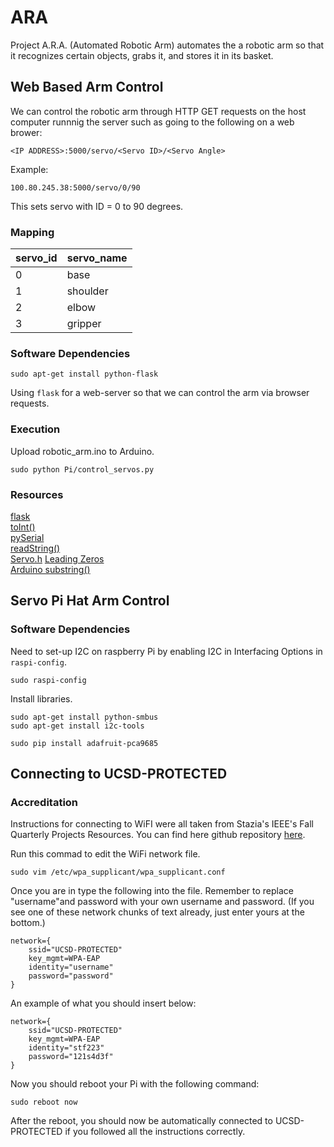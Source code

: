 # ARA
Project A.R.A. (Automated Robotic Arm) automates the a robotic arm so that it recognizes certain objects, grabs it, and stores it in its basket.

## Web Based Arm Control
We can control the robotic arm through HTTP GET requests on the host computer runnnig the server such as going to the following on a web brower:
```
<IP ADDRESS>:5000/servo/<Servo ID>/<Servo Angle>
```
Example:  
```
100.80.245.38:5000/servo/0/90
```
This sets servo with ID = 0 to 90 degrees.

### Mapping
|servo_id | servo_name |
|---------|------------|
|0        |base        |
|1        |shoulder    |
|2        |elbow       |
|3        |gripper     |

### Software Dependencies
```
sudo apt-get install python-flask
```
Using ```flask``` for a web-server so that we can control the arm via browser requests.

### Execution
Upload robotic_arm.ino to Arduino.

```
sudo python Pi/control_servos.py
```

### Resources
[flask](http://flask.pocoo.org/docs/0.12/quickstart/)  
[toInt()](https://www.arduino.cc/en/Tutorial/StringToIntExample)  
[pySerial](http://pyserial.readthedocs.io/en/latest/pyserial_api.html)  
[readString()](http://www.instructables.com/id/Arduino-Function-Serialread-And-SerialreadString/)  
[Servo.h](https://www.arduino.cc/en/Tutorial/Sweep)
[Leading Zeros](https://stackoverflow.com/questions/733454/best-way-to-format-integer-as-string-with-leading-zeros)  
[Arduino substring()](https://www.arduino.cc/en/Reference/StringSubstring)  

## Servo Pi Hat Arm Control

### Software Dependencies
Need to set-up I2C on raspberry Pi by enabling I2C in Interfacing Options in ```raspi-config```.
```
sudo raspi-config
```


Install libraries.
```
sudo apt-get install python-smbus
sudo apt-get install i2c-tools
```

```
sudo pip install adafruit-pca9685

```

## Connecting to UCSD-PROTECTED

### Accreditation
Instructions for connecting to WiFI were all taken from Stazia's IEEE's Fall Quarterly Projects Resources. You can find here github repository [here](https://github.com/WigginWannabe/qp16-fall).

Run this commad to edit the WiFi network file.
```
sudo vim /etc/wpa_supplicant/wpa_supplicant.conf
```

Once you are in type the following into the file. Remember to replace "username"and password with your own username and password. (If you see one of these network chunks of text already, just enter yours at the bottom.)
```
network={
    ssid="UCSD-PROTECTED"
    key_mgmt=WPA-EAP
    identity="username"
    password="password"
}
```

An example of what you should insert below:
```
network={
    ssid="UCSD-PROTECTED"
    key_mgmt=WPA-EAP
    identity="stf223"
    password="121s4d3f"
}
```

Now you should reboot your Pi with the following command:
```
sudo reboot now
```

After the reboot, you should now be automatically connected to UCSD-PROTECTED if you followed all the instructions correctly.

